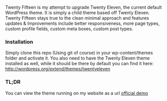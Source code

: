 Twenty Fifteen is my attempt to upgrade Twenty Eleven, the current default WordPress theme.  It is simply a child theme based off Twenty Eleven.  Twenty Fifteen stays true to the clean minimal approach and features updates & Improvements include better responsiveness, more page types, custom profile fields, custom meta boxes, custom post types.

### Installation

Simply clone this repo (Using git of course) in your wp-content/themes folder and activate it. You also need to have the Twenty Eleven theme installed as well, while it should be there by default you can find it here: http://wordpress.org/extend/themes/twentyeleven

### TL;DR 
You can view the theme running on my website as a url <a href="http://montanaflynn.me/?theme=twentyfifteen">official demo</a>

